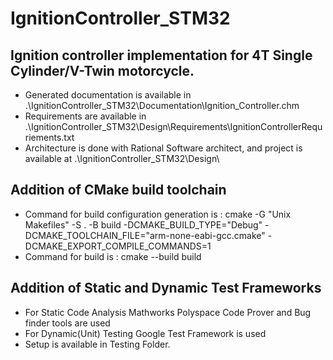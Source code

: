 # IgnitionController_STM32

## Ignition controller implementation for  4T Single Cylinder/V-Twin motorcycle. 

- Generated documentation is available in .\IgnitionController_STM32\Documentation\Ignition_Controller.chm
- Requirements are available in .\IgnitionController_STM32\Design\Requirements\IgnitionControllerRequriements.txt
- Architecture is done with Rational Software architect, and project is available at .\IgnitionController_STM32\Design\

## Addition of CMake build toolchain 
- Command for build configuration generation is : 
cmake -G "Unix Makefiles" -S . -B build -DCMAKE_BUILD_TYPE="Debug" -DCMAKE_TOOLCHAIN_FILE="arm-none-eabi-gcc.cmake" -DCMAKE_EXPORT_COMPILE_COMMANDS=1 
- Command for build is : 
cmake --build build
## Addition of Static and Dynamic Test Frameworks 
- For Static Code Analysis Mathworks Polyspace Code Prover and Bug finder tools are used 
- For Dynamic(Unit) Testing Google Test Framework is used 
- Setup is available in Testing Folder.
